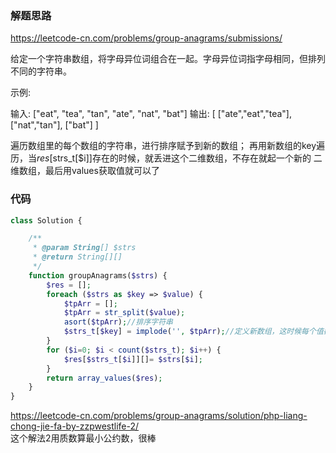 ### 解题思路
https://leetcode-cn.com/problems/group-anagrams/submissions/  

给定一个字符串数组，将字母异位词组合在一起。字母异位词指字母相同，但排列不同的字符串。

示例:

输入: ["eat", "tea", "tan", "ate", "nat", "bat"]
输出:
[
  ["ate","eat","tea"],
  ["nat","tan"],
  ["bat"]
]
  
遍历数组里的每个数组的字符串，进行排序赋予到新的数组；
再用新数组的key遍历，当$res[$strs_t[$i]]存在的时候，就丢进这个二维数组，不存在就起一个新的
二维数组，最后用values获取值就可以了

### 代码

```php
class Solution {

    /**
     * @param String[] $strs
     * @return String[][]
     */
    function groupAnagrams($strs) {
        $res = [];
        foreach ($strs as $key => $value) {
        	$tpArr = [];
        	$tpArr = str_split($value);
        	asort($tpArr);//排序字符串
        	$strs_t[$key] = implode('', $tpArr);//定义新数组，这时候每个值都是排序好的字符串
        }
        for ($i=0; $i < count($strs_t); $i++) { 
        	$res[$strs_t[$i]][]= $strs[$i];
        }
        return array_values($res);
    }
}
```

https://leetcode-cn.com/problems/group-anagrams/solution/php-liang-chong-jie-fa-by-zzpwestlife-2/  
这个解法2用质数算最小公约数，很棒